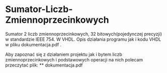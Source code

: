 # Sumator-Liczb-Zmiennoprzecinkowych
Sumator 2 liczb zmiennoprzecinkowych, 32 bitowych(pojedynczej precyzji) w standardzie IEEE 754. W VHDL. Opis działania programu jak i kodu VHDL w pliku dokumentacja.pdf .
 
Aby zapoznać się z działaniem projektu jak i bytem liczb zmiennoprzecinkowych i podstawowych operacji na nich polecam przeczytać plik:
** dokumentacja.pdf
